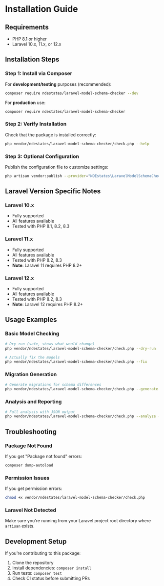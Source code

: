 # Installation Guide

## Requirements

- PHP 8.1 or higher
- Laravel 10.x, 11.x, or 12.x

## Installation Steps

### Step 1: Install via Composer

For **development/testing** purposes (recommended):
```bash
composer require ndestates/laravel-model-schema-checker --dev
```

For **production** use:
```bash
composer require ndestates/laravel-model-schema-checker
```

### Step 2: Verify Installation

Check that the package is installed correctly:
```bash
php vendor/ndestates/laravel-model-schema-checker/check.php --help
```

### Step 3: Optional Configuration

Publish the configuration file to customize settings:
```bash
php artisan vendor:publish --provider="NDEstates\LaravelModelSchemaChecker\ModelSchemaCheckerServiceProvider" --tag="config"
```

## Laravel Version Specific Notes

### Laravel 10.x
- Fully supported
- All features available
- Tested with PHP 8.1, 8.2, 8.3

### Laravel 11.x  
- Fully supported
- All features available
- Tested with PHP 8.2, 8.3
- **Note**: Laravel 11 requires PHP 8.2+

### Laravel 12.x
- Fully supported
- All features available
- Tested with PHP 8.2, 8.3
- **Note**: Laravel 12 requires PHP 8.2+

## Usage Examples

### Basic Model Checking
```bash
# Dry run (safe, shows what would change)
php vendor/ndestates/laravel-model-schema-checker/check.php --dry-run

# Actually fix the models
php vendor/ndestates/laravel-model-schema-checker/check.php --fix
```

### Migration Generation
```bash
# Generate migrations for schema differences
php vendor/ndestates/laravel-model-schema-checker/check.php --generate-migrations
```

### Analysis and Reporting
```bash
# Full analysis with JSON output
php vendor/ndestates/laravel-model-schema-checker/check.php --analyze --json
```

## Troubleshooting

### Package Not Found
If you get "Package not found" errors:
```bash
composer dump-autoload
```

### Permission Issues
If you get permission errors:
```bash
chmod +x vendor/ndestates/laravel-model-schema-checker/check.php
```

### Laravel Not Detected
Make sure you're running from your Laravel project root directory where `artisan` exists.

## Development Setup

If you're contributing to this package:

1. Clone the repository
2. Install dependencies: `composer install`
3. Run tests: `composer test`
4. Check CI status before submitting PRs